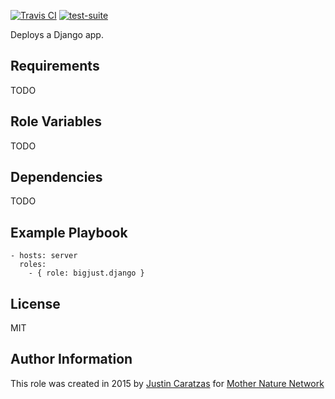 [![Travis CI](http://img.shields.io/travis/MotherNatureNetwork/ansible-django.svg?style=flat)](http://travis-ci.org/MotherNatureNetwork/ansible-django) [![test-suite](http://img.shields.io/badge/test--suite-ansible--django-blue.svg?style=flat)](https://github.com/MotherNatureNetwork/ansible-role-tests/tree/master/ansible-django/)

Deploys a Django app.

## Requirements

TODO

## Role Variables

TODO

## Dependencies

TODO

## Example Playbook

    - hosts: server
      roles:
        - { role: bigjust.django }

## License

MIT

## Author Information

This role was created in 2015 by [Justin Caratzas](https://github.com/bigjust) for [Mother Nature Network](https://github.com/orgs/MotherNatureNetwork)
